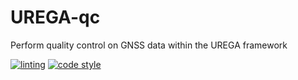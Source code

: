 # UREGA-qc
Perform quality control on GNSS data within the UREGA framework


[![linting](https://github.com/stenseng/UREGA-qc/actions/workflows/linter.yml/badge.svg)](https://github.com/stenseng/UREGA-qc/actions/workflows/linter.yml)
[![code style](https://img.shields.io/badge/code%20style-black-000000.svg)](https://github.com/python/black)

